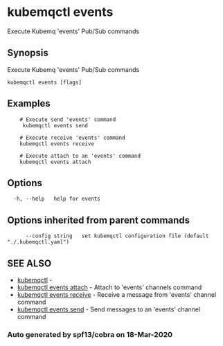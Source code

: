 # kubemqctl events

Execute Kubemq 'events' Pub/Sub commands

## Synopsis

Execute Kubemq 'events' Pub/Sub commands

```text
kubemqctl events [flags]
```

## Examples

```text
    # Execute send 'events' command
     kubemqctl events send

    # Execute receive 'events' command
    kubemqctl events receive

    # Execute attach to an 'events' command
    kubemqctl events attach
```

## Options

```text
  -h, --help   help for events
```

## Options inherited from parent commands

```text
      --config string   set kubemqctl configuration file (default "./.kubemqctl.yaml")
```

## SEE ALSO

* [kubemqctl](https://github.com/kubemq-io/gitbook-docs/tree/e5dd4c341c861808b20403f088211bd9101f738a/kubemqctl/kubemqctl.md)     - 
* [kubemqctl events attach](https://github.com/kubemq-io/gitbook-docs/tree/e5dd4c341c861808b20403f088211bd9101f738a/kubemqctl/kubemqctl_events_attach.md)     - Attach to 'events' channels command
* [kubemqctl events receive](https://github.com/kubemq-io/gitbook-docs/tree/e5dd4c341c861808b20403f088211bd9101f738a/kubemqctl/kubemqctl_events_receive.md)     - Receive a message from 'events' channel command
* [kubemqctl events send](https://github.com/kubemq-io/gitbook-docs/tree/e5dd4c341c861808b20403f088211bd9101f738a/kubemqctl/kubemqctl_events_send.md)     - Send messages to an 'events' channel command

### Auto generated by spf13/cobra on 18-Mar-2020

